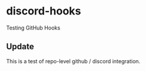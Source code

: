 # discord-hooks
Testing GitHub Hooks

## Update

This is a test of repo-level github / discord integration.
